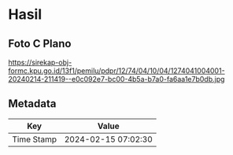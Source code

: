 # Hasil

## Foto C Plano

https://sirekap-obj-formc.kpu.go.id/13f1/pemilu/pdpr/12/74/04/10/04/1274041004001-20240214-211419--e0c092e7-bc00-4b5a-b7a0-fa6aa1e7b0db.jpg


## Metadata

| Key        | Value               |
| ---------- | ------------------- |
| Time Stamp | 2024-02-15 07:02:30 |



